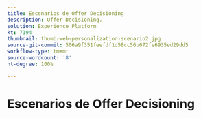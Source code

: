 ```yaml
---
title: Escenarios de Offer Decisioning
description: Offer Decisioning.
solution: Experience Platform
kt: 7194
thumbnail: thumb-web-personalization-scenario2.jpg
source-git-commit: 506a9f351feefdf1d58cc56b672fe6935ed29dd5
workflow-type: tm+mt
source-wordcount: '8'
ht-degree: 100%

---
```




# Escenarios de Offer Decisioning
